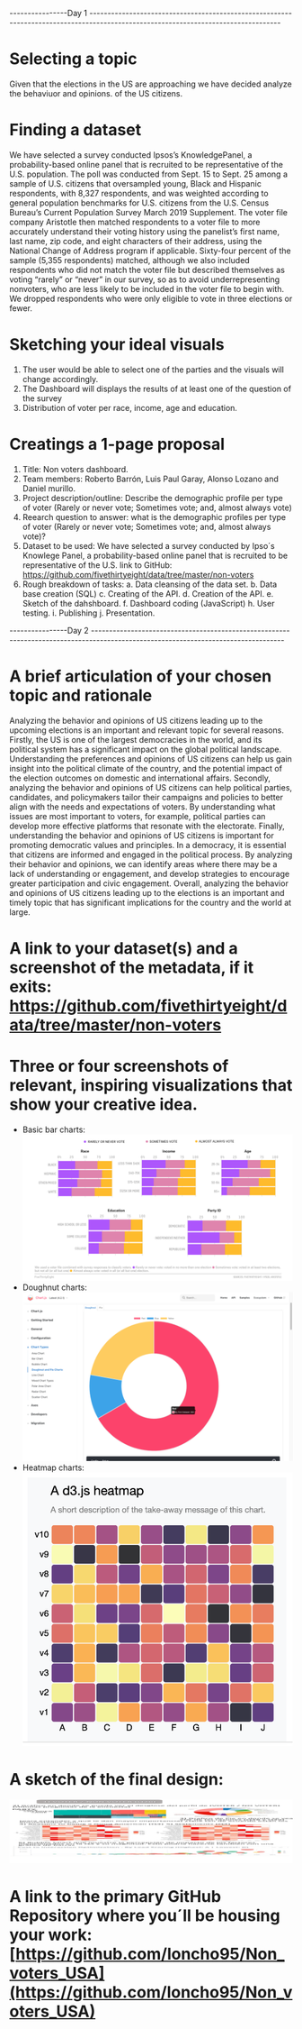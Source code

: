 ----------------Day 1 -----------------------------------------------------------------------------------------------------------------------------------

# Selecting a topic 
Given that the elections in the US are approaching we have decided analyze the behaviuor and opinions. of the US citizens.

# Finding a dataset 
We have selected a survey conducted Ipsos’s KnowledgePanel, a probability-based online panel that is recruited to be representative of the U.S. population. The poll was conducted from Sept. 15 to Sept. 25 among a sample of U.S. citizens that oversampled young, Black and Hispanic respondents, with 8,327 respondents, and was weighted according to general population benchmarks for U.S. citizens from the U.S. Census Bureau’s Current Population Survey March 2019 Supplement. The voter file company Aristotle then matched respondents to a voter file to more accurately understand their voting history using the panelist’s first name, last name, zip code, and eight characters of their address, using the National Change of Address program if applicable. Sixty-four percent of the sample (5,355 respondents) matched, although we also included respondents who did not match the voter file but described themselves as voting “rarely” or “never” in our survey, so as to avoid underrepresenting nonvoters, who are less likely to be included in the voter file to begin with. We dropped respondents who were only eligible to vote in three elections or fewer.

# Sketching your ideal visuals
1. The user would be able to select one of the parties and the visuals will change accordingly. 
2. The Dashboard will displays the results of at least one of the question of the survey
3. Distribution of voter per race, income, age and education. 

# Creatings a 1-page proposal
1. Title: Non voters dashboard.
2. Team members: Roberto Barrón, Luis Paul Garay, Alonso Lozano and Daniel murillo. 
3. Project description/outline: Describe the demographic profile per type of voter (Rarely or never vote; Sometimes vote; and, almost always vote)
4. Reearch question to answer: what is the demographic profiles per type of voter (Rarely or never vote; Sometimes vote; and, almost always vote)?
5. Dataset to be used: We have selected a survey conducted by Ipso´s Knowlege Panel, a probability-based online panel that is recruited to be representative of the U.S.
 link to GitHub: https://github.com/fivethirtyeight/data/tree/master/non-voters
6. Rough breakdown of tasks:
a. Data cleansing of the data set.
b. Data base creation (SQL)
c. Creating of the API.
d. Creation of the API.
e. Sketch of the dahshboard. 
f. Dashboard coding (JavaScript)
h. User  testing.
i. Publishing
j. Presentation. 

----------------Day 2 -----------------------------------------------------------------------------------------------------------------------------------

# A brief articulation of your chosen topic and rationale
Analyzing the behavior and opinions of US citizens leading up to the upcoming elections is an important and relevant topic for several reasons.
Firstly, the US is one of the largest democracies in the world, and its political system has a significant impact on the global political landscape. Understanding the preferences and opinions of US citizens can help us gain insight into the political climate of the country, and the potential impact of the election outcomes on domestic and international affairs.
Secondly, analyzing the behavior and opinions of US citizens can help political parties, candidates, and policymakers tailor their campaigns and policies to better align with the needs and expectations of voters. By understanding what issues are most important to voters, for example, political parties can develop more effective platforms that resonate with the electorate.
Finally, understanding the behavior and opinions of US citizens is important for promoting democratic values and principles. In a democracy, it is essential that citizens are informed and engaged in the political process. By analyzing their behavior and opinions, we can identify areas where there may be a lack of understanding or engagement, and develop strategies to encourage greater participation and civic engagement.
Overall, analyzing the behavior and opinions of US citizens leading up to the elections is an important and timely topic that has significant implications for the country and the world at large.

# A link to your dataset(s) and a screenshot of the metadata, if it exits: https://github.com/fivethirtyeight/data/tree/master/non-voters

# Three or four screenshots of relevant, inspiring visualizations that show your creative idea.
- Basic bar charts:
![image](https://github.com/loncho95/Non_voters_USA/blob/main/visual-inspirations/basic-bar-charts.png)
- Doughnut charts:
![image](https://github.com/loncho95/Non_voters_USA/blob/main/visual-inspirations/doughnut-charts-mousehover.png)
- Heatmap charts:
![image](https://github.com/loncho95/Non_voters_USA/blob/main/visual-inspirations/heatmap-chart-mousehover.png)
 
# A sketch of the final design:
 ![image](https://github.com/loncho95/Non_voters_USA/blob/main/final-design-sketch.jpeg)

# A link to the primary GitHub Repository where you´ll be housing your work: [https://github.com/loncho95/Non_voters_USA](https://github.com/loncho95/Non_voters_USA)



















